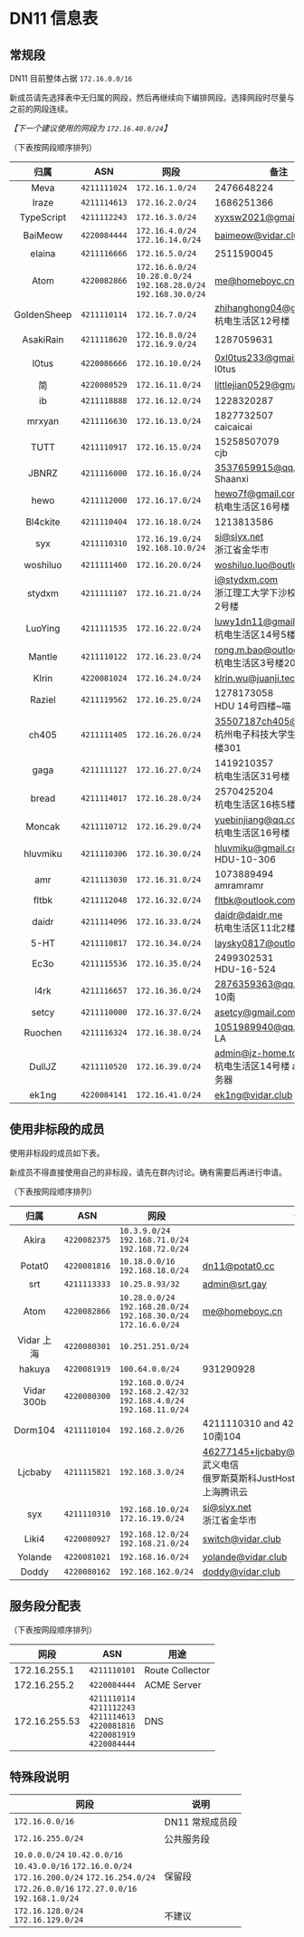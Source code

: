 # DN11 信息表

## 常规段

DN11 目前整体占据 `172.16.0.0/16`

新成员请先选择表中无归属的网段，然后再继续向下编排网段。选择网段时尽量与之前的网段连续。

*【下一个建议使用的网段为 `172.16.40.0/24`】*

（下表按网段顺序排列）

|     归属    |     ASN    |                                     网段                                    |                      备注                     |
|:-:|:-:|---|---|
|    Meva   |`4211111024`|                              `172.16.1.0/24`                              |                2476648224<br>               |
|   Iraze   |`4211114613`|                              `172.16.2.0/24`                              |                1686251366<br>               |
| TypeScript|`4211112243`|                              `172.16.3.0/24`                              |           xyxsw2021@gmail.com<br>           |
|  BaiMeow  |`4220084444`|                    `172.16.4.0/24`<br>`172.16.14.0/24`                    |            baimeow@vidar.club<br>           |
|   elaina  |`4211116666`|                              `172.16.5.0/24`                              |                2511590045<br>               |
|    Atom   |`4220082866`|`172.16.6.0/24`<br>`10.28.0.0/24`<br>`192.168.28.0/24`<br>`192.168.30.0/24`|              me@homeboyc.cn<br>             |
|GoldenSheep|`4211110114`|                              `172.16.7.0/24`                              |   zhihanghong04@gmail.com<br>杭电生活区12号楼（雾）   |
| AsakiRain |`4211118620`|                     `172.16.8.0/24`<br>`172.16.9.0/24`                    |                1287059631<br>               |
|   l0tus   |`4220086666`|                              `172.16.10.0/24`                             |        0xl0tus233@gmail.com<br>l0tus        |
|     简     |`4220080529`|                              `172.16.11.0/24`                             |         littlejian0529@gmail.com<br>        |
|     ib    |`4211118888`|                              `172.16.12.0/24`                             |                1228320287<br>               |
|   mrxyan  |`4211116630`|                              `172.16.13.0/24`                             |           1827732507<br>caicaicai           |
|    TUTT   |`4211110917`|                              `172.16.15.0/24`                             |              15258507079<br>cjb             |
|   JBNRZ   |`4211116000`|                              `172.16.16.0/24`                             |         3537659915@qq.com<br>Shaanxi        |
|    hewo   |`4211112000`|                              `172.16.17.0/24`                             |        hewo7f@gmail.com<br>杭电生活区16号楼        |
|  Bl4ckite |`4211110404`|                              `172.16.18.0/24`                             |                1213813586<br>               |
|    syx    |`4211110310`|                   `172.16.19.0/24`<br>`192.168.10.0/24`                   |            si@siyx.net<br>浙江省金华市            |
|  woshiluo |`4211111460`|                              `172.16.20.0/24`                             |         woshiluo.luo@outlook.com<br>        |
|   stydxm  |`4211111107`|                              `172.16.21.0/24`                             |      i@stydxm.com<br>浙江理工大学下沙校区生活2区2号楼      |
|  LuoYing  |`4211111535`|                              `172.16.22.0/24`                             |      luwy1dn11@gmail.com<br>杭电生活区14号5楼      |
|   Mantle  |`4211110122`|                              `172.16.23.0/24`                             |    rong.m.bao@outlook.com<br>杭电生活区3号楼204    |
|   Klrin   |`4220081024`|                              `172.16.24.0/24`                             |           klrin.wu@juanji.tech<br>          |
|   Raziel  |`4211119562`|                              `172.16.25.0/24`                             |          1278173058<br>HDU 14号四楼~喵          |
|   ch405   |`4211111405`|                              `172.16.26.0/24`                             |35507187ch405@gmail.com<br>杭州电子科技大学生活区14号楼301|
|    gaga   |`4211111127`|                              `172.16.27.0/24`                             |           1419210357<br>杭电生活区31号楼           |
|   bread   |`4211114017`|                              `172.16.28.0/24`                             |           2570425204<br>杭电生活区16栋5楼          |
|   Moncak  |`4211110712`|                              `172.16.29.0/24`                             |       yuebinjiang@qq.com<br>杭电生活区16号楼       |
|  hluvmiku |`4211110306`|                              `172.16.30.0/24`                             |       hluvmiku@gmail.com<br>HDU-10-306      |
|    amr    |`4211113030`|                              `172.16.31.0/24`                             |           1073889494<br>amramramr           |
|   fltbk   |`4211112048`|                              `172.16.32.0/24`                             |            fltbk@outlook.com<br>            |
|   daidr   |`4211114096`|                              `172.16.33.0/24`                             |         daidr@daidr.me<br>杭电生活区11北2楼        |
|    5-HT   |`4211110817`|                              `172.16.34.0/24`                             |          laysky0817@outlook.com<br>         |
|    Ec3o   |`4211115536`|                              `172.16.35.0/24`                             |           2499302531<br>HDU-16-524          |
|    l4rk   |`4211116657`|                              `172.16.36.0/24`                             |           2876359363@qq.com<br>10南          |
|   setcy   |`4211110000`|                              `172.16.37.0/24`                             |             asetcy@gmail.com<br>            |
|  Ruochen  |`4211116324`|                              `172.16.38.0/24`                             |           1051989940@qq.com<br>LA           |
|   DullJZ  |`4211110520`|                              `172.16.39.0/24`                             |   admin@jz-home.top<br>杭电生活区14号楼 and 海外服务器  |
|   ek1ng   |`4220084141`|                              `172.16.41.0/24`                             |             ek1ng@vidar.club<br>            |

## 使用非标段的成员

使用非标段的成员如下表。

新成员不得直接使用自己的非标段，请先在群内讨论。确有需要后再进行申请。

（下表按网段顺序排列）

|    归属    |     ASN    |                                      网段                                      |                                       备注                                       |
|:-:|:-:|---|---|
|   Akira  |`4220082375`|            `10.3.9.0/24`<br>`192.168.71.0/24`<br>`192.168.72.0/24`           |                                      <br>                                      |
|  Potat0  |`4220081816`|                      `10.18.0.0/16`<br>`192.168.18.0/24`                     |                               dn11@potat0.cc<br>                               |
|    srt   |`4211113333`|                                `10.25.8.93/32`                               |                                admin@srt.gay<br>                               |
|   Atom   |`4220082866`|  `10.28.0.0/24`<br>`192.168.28.0/24`<br>`192.168.30.0/24`<br>`172.16.6.0/24` |                               me@homeboyc.cn<br>                               |
| Vidar 上海 |`4220080301`|                               `10.251.251.0/24`                              |                                      <br>                                      |
|  hakuya  |`4220081919`|                                `100.64.0.0/24`                               |                                  931290928<br>                                 |
|Vidar 300b|`4220080300`|`192.168.0.0/24`<br>`192.168.2.42/32`<br>`192.168.4.0/24`<br>`192.168.11.0/24`|                                      <br>                                      |
|  Dorm104 |`4211110104`|                               `192.168.2.0/26`                               |                       4211110310 and 4211115821<br>10南104                      |
|  Ljcbaby |`4211115821`|                               `192.168.3.0/24`                               |46277145+ljcbaby@users.noreply.github.com<br>武义电信<br>俄罗斯莫斯科JustHost<br>上海腾讯云<br>|
|    syx   |`4211110310`|                     `192.168.10.0/24`<br>`172.16.19.0/24`                    |                              si@siyx.net<br>浙江省金华市                             |
|   Liki4  |`4220080927`|                    `192.168.12.0/24`<br>`192.168.21.0/24`                    |                              switch@vidar.club<br>                             |
|  Yolande |`4220081021`|                               `192.168.16.0/24`                              |                             yolande@vidar.club<br>                             |
|   Doddy  |`4220080162`|                              `192.168.162.0/24`                              |                              doddy@vidar.club<br>                              |

## 服务段分配表

（下表按网段顺序排列）

|      网段     |                                             ASN                                            |       用途      |
|---|:-:|---|
| 172.16.255.1|                                        `4211110101`                                        |Route Collector|
| 172.16.255.2|                                        `4220084444`                                        |  ACME Server  |
|172.16.255.53|`4211110114`<br>`4211112243`<br>`4211114613`<br>`4220081816`<br>`4220081919`<br>`4220084444`|      DNS      |

## 特殊段说明

| 网段 | 说明 |
| --- | --- |
| `172.16.0.0/16` | DN11 常规成员段 |
| `172.16.255.0/24` | 公共服务段 |
| `10.0.0.0/24` `10.42.0.0/16`<br>`10.43.0.0/16` `172.16.0.0/24`<br>`172.16.200.0/24` `172.16.254.0/24`<br>`172.26.0.0/16` `172.27.0.0/16`<br>`192.168.1.0/24` | 保留段  |
| `172.16.128.0/24`<br>`172.16.129.0/24` | 不建议 |

